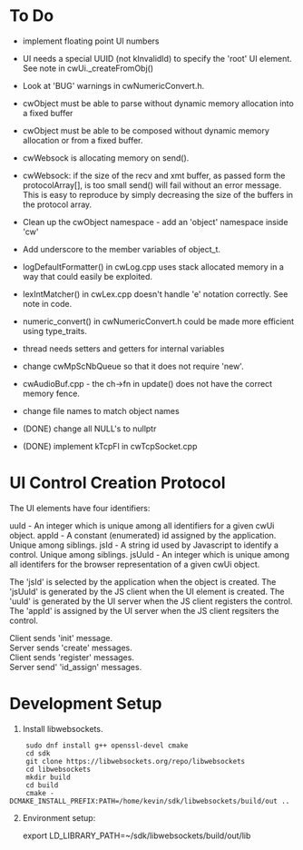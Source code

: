 
# To Do

- implement floating point UI numbers
- UI needs a special UUID (not kInvalidId) to specify the 'root' UI element. See note in cwUi._createFromObj()
- Look at 'BUG' warnings in cwNumericConvert.h.
- cwObject must be able to parse without dynamic memory allocation into a fixed buffer
- cwObject must be able to be composed without dynamic memory allocation or from a fixed buffer.

- cwWebsock is allocating memory on send().
- cwWebsock: if the size of the recv and xmt buffer, as passed form the protocolArray[], is too small send() will fail without an error message.
This is easy to reproduce by simply decreasing the size of the buffers in the protocol array.

- Clean up the cwObject namespace - add an 'object' namespace inside 'cw'

- Add underscore to the member variables of object_t.


- logDefaultFormatter() in cwLog.cpp uses stack allocated memory in a way that could easily be exploited.

- lexIntMatcher() in cwLex.cpp doesn't handle 'e' notation correctly. See note in code.

- numeric_convert() in cwNumericConvert.h could be made more efficient using type_traits.

- thread needs setters and getters for internal variables

- change cwMpScNbQueue so that it does not require 'new'.

- cwAudioBuf.cpp - the ch->fn in update() does not have the correct memory fence.

- change file names to match object names

- (DONE) change all NULL's to nullptr

- (DONE) implement kTcpFl in cwTcpSocket.cpp

# UI Control Creation Protocol

The UI elements have four identifiers:

uuId  - An integer which is unique among all identifiers for a given cwUi object.
appId - A constant (enumerated) id assigned by the application. Unique among siblings.
jsId  - A string id used by Javascript to identify a control. Unique among siblings.
jsUuId - An integer which is unique among all identifers for the browser representation of a given cwUi object.

The 'jsId' is selected by the application when the object is created.
The 'jsUuId' is generated by the JS client when the UI element is created.
The 'uuId' is generated by the UI server when the JS client registers the control.
The 'appId' is assigned by the UI server when the JS client regsiters the control.

Client sends 'init' message.        
Server sends 'create' messages.      
Client sends 'register' messages.   
Server send' 'id_assign' messages. 


# Development Setup

1) Install libwebsockets.

```
    sudo dnf install g++ openssl-devel cmake
    cd sdk
    git clone https://libwebsockets.org/repo/libwebsockets
    cd libwebsockets
    mkdir build
    cd build
    cmake -DCMAKE_INSTALL_PREFIX:PATH=/home/kevin/sdk/libwebsockets/build/out ..
```

2) Environment setup:

    export LD_LIBRARY_PATH=~/sdk/libwebsockets/build/out/lib

